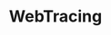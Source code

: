 ---
layout: home

title: WebTracing
titleTemplate: 埋点

hero:
  name: WebTracing
  text: 为前端项目提供完善的监控手段
  image:
    src: https://cdn.staticaly.com/gh/M-cheng-web/image-provider@main/web-tracing/icon_5e9950ae4507f.33lqpfzrwzc0.svg
    alt: VitePress
  actions:
    - theme: brand
      text: 起步
      link: /guide/introduce
    - theme: alt
      text: Demo
      link: /guide/introduce
    - theme: alt
      text: GitHub
      link: https://github.com/M-cheng-web/web-tracing

features:
  - title: 开发架构以及打包流程借鉴了 vueuse，并基于此扩展了对组件库的开发、预览、打包
    details: 感谢 vueuse 的贡献者们，感谢开源！
    icon: 🚀
  - title: 兼容 vue2 + vue3
    details: 归功于 antfu 的 vue-demi 插件！（组件库目前并没有兼容vue2）
    icon: ⚡
  - title: 计划未来兼容更多业务复用的场景，目前只提炼了 hook(utils) + vue组件，可以的话还可以提炼 uniapp 组件，兼容uni语法hook，甚至应对多入口登录流程这种公共性强的业务场景
    details: 很多时候我们在写项目时会遇到重复的业务场景，但上一个业务场景已经是几年前而且这个业务还挺复杂，此时我们就要去翻老项目。一个类似于此的承载地可以帮助你总结和提炼，能帮助你更多！
    icon: 🔋
  - title: 如果你有更多的idea，或者是想移植到公司项目遇到了技术阻碍。尽管联系我，乐此不惫！
    details: vx号：cxh2604856589
    icon: 🎪
---